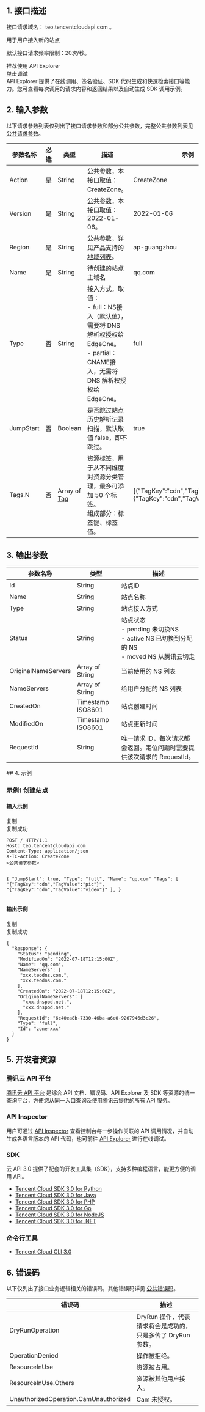 
## 1. 接口描述

接口请求域名： teo.tencentcloudapi.com 。

用于用户接入新的站点

默认接口请求频率限制：20次/秒。
<div class="rno-api-explorer">
    <div class="rno-api-explorer-inner">
        <div class="rno-api-explorer-hd">
            <div class="rno-api-explorer-title">
                推荐使用 API Explorer
            </div>
            <a href="https://console.cloud.tencent.com/api/explorer?Product=teo&Version=2022-01-06&Action=DescribeLoadBalancingDetail" class="rno-api-explorer-btn" hotrep="doc.api.explorerbtn"><i class="rno-icon-explorer"></i>单击调试</a>
        </div>
        <div class="rno-api-explorer-body">
            <div class="rno-api-explorer-cont">
                API Explorer 提供了在线调用、签名验证、SDK 代码生成和快速检索接口等能力。您可查看每次调用的请求内容和返回结果以及自动生成 SDK 调用示例。
            </div>
        </div>
    </div>
</div>

## 2. 输入参数

以下请求参数列表仅列出了接口请求参数和部分公共参数，完整公共参数列表见 [公共请求参数](https://cloud.tencent.com/document/api/1552/73158)。

<div class="doc-table-wrap"><table>
<thead>
<tr>
<th>参数名称</th>
<th>必选</th>
<th>类型</th>
<th>描述</th>
<th>示例</th>
</tr>
</thead>
<tbody><tr>
<td>Action</td>
<td>是</td>
<td>String</td>
<td><a href="/document/api/1552/73158" target="_blank">公共参数</a>，本接口取值：CreateZone。</td>
<td>CreateZone</td>
</tr>
<tr>
<td>Version</td>
<td>是</td>
<td>String</td>
<td><a href="/document/api/1552/73158" target="_blank">公共参数</a>，本接口取值：2022-01-06。</td>
<td>2022-01-06</td>
</tr>
<tr>
<td>Region</td>
<td>是</td>
<td>String</td>
<td><a href="/document/api/1552/73158" target="_blank">公共参数</a>，详见产品支持的 <a href="/document/api/1552/73158#.E5.9C.B0.E5.9F.9F.E5.88.97.E8.A1.A8" target="_blank">地域列表</a>。</td>
<td>ap-guangzhou</td>
</tr>
<tr>
<td>Name</td>
<td>是</td>
<td>String</td>
<td>待创建的站点主域名</td>
<td>qq.com</td>
</tr>
<tr>
<td>Type</td>
<td>否</td>
<td>String</td>
<td>接入方式，取值：<br>- full：NS接入（默认值），需要将 DNS 解析权授权给 EdgeOne。<br>- partial：CNAME接入，无需将 DNS 解析权授权给 EdgeOne。</td>
<td>full</td>
</tr>
<tr>
<td>JumpStart</td>
<td>否</td>
<td>Boolean</td>
<td>是否跳过站点历史解析记录扫描，默认取值 false，即不跳过。</td>
<td>true</td>
</tr>
<tr>
<td>Tags.N</td>
<td>否</td>
<td>Array of <a href="/document/api/1552/73155#Tag" target="_blank">Tag</a></td>
<td>资源标签，用于从不同维度对资源分类管理，最多可添加 50 个标签。<br>组成部分：标签键、标签值。</td>
<td>[{"TagKey":"cdn","TagValue":"pic"},{"TagKey":"cdn","TagValue":"video"}]</td>
</tr>
</tbody></table></div>

## 3. 输出参数

<div class="doc-table-wrap"><table>
<thead>
<tr>
<th>参数名称</th>
<th>类型</th>
<th>描述</th>
</tr>
</thead>
<tbody><tr>
<td>Id</td>
<td>String</td>
<td>站点ID</td>
</tr>
<tr>
<td>Name</td>
<td>String</td>
<td>站点名称</td>
</tr>
<tr>
<td>Type</td>
<td>String</td>
<td>站点接入方式</td>
</tr>
<tr>
<td>Status</td>
<td>String</td>
<td>站点状态<br>- pending 未切换NS<br>- active NS 已切换到分配的 NS<br>- moved NS 从腾讯云切走</td>
</tr>
<tr>
<td>OriginalNameServers</td>
<td>Array of String</td>
<td>当前使用的 NS 列表</td>
</tr>
<tr>
<td>NameServers</td>
<td>Array of String</td>
<td>给用户分配的 NS 列表</td>
</tr>
<tr>
<td>CreatedOn</td>
<td>Timestamp ISO8601</td>
<td>站点创建时间</td>
</tr>
<tr>
<td>ModifiedOn</td>
<td>Timestamp ISO8601</td>
<td>站点更新时间</td>
</tr>
<tr>
<td>RequestId</td>
<td>String</td>
<td>唯一请求 ID，每次请求都会返回。定位问题时需要提供该次请求的 RequestId。</td>
</tr>
</tbody></table></div>
## 4. 示例

### 示例1 创建站点

#### 输入示例

<div class="rno-code-wrap">
					<div class="rno-code J-markdownCode">
						<div class="rno-code-hd" style="display: none;">
							<ul class="rno-code-tab J-language">
								<!--展示语言列表-->
							</ul>
						</div>
						<div class="rno-code-bd markdown-code-bd J-codeBox">
							<div class="rno-code-toolbars J-codeToolbar">
								<a href="javascript: void 0;" data-bypass-xhr="1" class="rno-code-toolbars-copy J-copyContent"></a>
								<div class="code-dropdown code-dropdown-align-center J-copy-tips">
									<div class="code-dropdown-inner">
										<div class="code-dropdown-text">复制</div>
									</div>
								</div>
								<div class="code-dropdown code-dropdown-align-center J-copy-success">
									<div class="code-dropdown-inner">
										<div class="code-dropdown-text">复制成功</div>
									</div>
								</div>
							</div>
						<pre class="rno-code-pre" style="overflow-y: hidden;"><code>POST / HTTP/1.1
Host: teo.tencentcloudapi.com
Content-Type: application/json
X-TC-Action: CreateZone
&lt;公共请求参数&gt;

{
    "JumpStart": true,
    "Type": "full",
    "Name": "qq.com"
    "Tags": [
        "{"TagKey":"cdn","TagValue":"pic"}",
        "{"TagKey":"cdn","TagValue":"video"}"
    ],
}</code></pre></div>
					</div>
				</div>

#### 输出示例

<div class="rno-code-wrap">
					<div class="rno-code J-markdownCode">
						<div class="rno-code-hd" style="display: none;">
							<ul class="rno-code-tab J-language">
								<!--展示语言列表-->
							</ul>
						</div>
						<div class="rno-code-bd markdown-code-bd J-codeBox">
							<div class="rno-code-toolbars J-codeToolbar">
								<a href="javascript: void 0;" data-bypass-xhr="1" class="rno-code-toolbars-copy J-copyContent"></a>
								<div class="code-dropdown code-dropdown-align-center J-copy-tips">
									<div class="code-dropdown-inner">
										<div class="code-dropdown-text">复制</div>
									</div>
								</div>
								<div class="code-dropdown code-dropdown-align-center J-copy-success">
									<div class="code-dropdown-inner">
										<div class="code-dropdown-text">复制成功</div>
									</div>
								</div>
							</div>
						<pre class="rno-code-pre" style="overflow-y: hidden;"><code>{
  "Response": {
    "Status": "pending",
    "ModifiedOn": "2022-07-18T12:15:00Z",
    "Name": "qq.com",
    "NameServers": [
     "xxx.teodns.com.",
     "xxx.teodns.com."
    ],
    "CreatedOn": "2022-07-18T12:15:00Z",
    "OriginalNameServers": [
      "xxx.dnspod.net.",
      "xxx.dnspod.net."
    ],
    "RequestId": "6c40ea8b-7330-46ba-a6e0-9267946d3c26",
    "Type": "full",
    "Id": "zone-xxx"
  }
}</code></pre></div>
					</div>
				</div>



## 5. 开发者资源

### 腾讯云 API 平台

[腾讯云 API 平台](https://cloud.tencent.com/api) 是综合 API 文档、错误码、API Explorer 及 SDK 等资源的统一查询平台，方便您从同一入口查询及使用腾讯云提供的所有 API 服务。

### API Inspector

用户可通过 [API Inspector](https://cloud.tencent.com/document/product/1278/49361) 查看控制台每一步操作关联的 API 调用情况，并自动生成各语言版本的 API 代码，也可前往 [API Explorer](https://cloud.tencent.com/document/product/1278/46697) 进行在线调试。

### SDK

云 API 3.0 提供了配套的开发工具集（SDK），支持多种编程语言，能更方便的调用 API。

- [Tencent Cloud SDK 3.0 for Python](https://github.com/TencentCloud/tencentcloud-sdk-python)
- [Tencent Cloud SDK 3.0 for Java](https://github.com/TencentCloud/tencentcloud-sdk-java)
- [Tencent Cloud SDK 3.0 for PHP](https://github.com/TencentCloud/tencentcloud-sdk-php)
- [Tencent Cloud SDK 3.0 for Go](https://github.com/TencentCloud/tencentcloud-sdk-go)
- [Tencent Cloud SDK 3.0 for NodeJS](https://github.com/TencentCloud/tencentcloud-sdk-nodejs)
- [Tencent Cloud SDK 3.0 for .NET](https://github.com/TencentCloud/tencentcloud-sdk-dotnet)

### 命令行工具

- [Tencent Cloud CLI 3.0](https://cloud.tencent.com/document/product/440/6176)

## 6. 错误码

<p>以下仅列出了接口业务逻辑相关的错误码，其他错误码详见 <a href="/document/api/1552/73162#.E5.85.AC.E5.85.B1.E9.94.99.E8.AF.AF.E7.A0.81" target="_blank">公共错误码</a>。</p>

<div class="doc-table-wrap"><table>
<thead>
<tr>
<th>错误码</th>
<th>描述</th>
</tr>
</thead>
<tbody><tr>
<td>DryRunOperation</td>
<td>DryRun 操作，代表请求将会是成功的，只是多传了 DryRun 参数。</td>
</tr>
<tr>
<td>OperationDenied</td>
<td>操作被拒绝。</td>
</tr>
<tr>
<td>ResourceInUse</td>
<td>资源被占用。</td>
</tr>
<tr>
<td>ResourceInUse.Others</td>
<td>资源被其他用户接入。</td>
</tr>
<tr>
<td>UnauthorizedOperation.CamUnauthorized</td>
<td>Cam 未授权。</td>
</tr>
</tbody></table></div>
